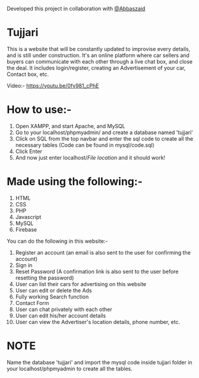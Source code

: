 Developed this project in collaboration with <a href="https://github.com/Abbaszaid">@Abbaszaid</a>

# Tujjari
This is a website that will be constantly updated to improvise every details, and is still under construction. It's an online platform where car sellers and buyers can communicate with each other through a live chat box, and close the deal. It includes login/register, creating an Advertisement of your car, Contact box, etc.

Video:- https://youtu.be/0fy981_cPhE

# How to use:-
1. Open XAMPP, and start Apache, and MySQL
2. Go to your localhost/phpmyadmin/ and create a database named 'tujjari'
3. Click on SQL from the top navbar and enter the sql code to create all the necessary tables (Code can be found in mysql/code.sql)
4. Click Enter
5. And now just enter localhost/*File location* and it should work!

# Made using the following:-
1. HTML
2. CSS
3. PHP
4. Javascript
5. MySQL
6. Firebase

You can do the following in this website:-
1. Register an account (an email is also sent to the user for confirming the account)
2. Sign in
3. Reset Password (A confirmation link is also sent to the user before resetting the password)
4. User can list their cars for advertising on this website
5. User can edit or delete the Ads
6. Fully working Search function
7. Contact Form
8. User can chat privately with each other
9. User can edit his/her account details
10. User can view the Advertiser's location details, phone number, etc. 

# NOTE
Name the database 'tujjari' and import the mysql code inside tujjari folder in your localhost/phpmyadmin to create all the tables. 

